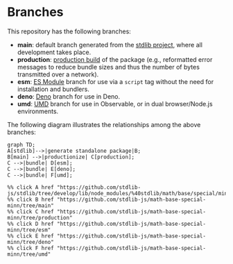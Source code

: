 <!--

@license Apache-2.0

Copyright (c) 2022 The Stdlib Authors.

Licensed under the Apache License, Version 2.0 (the "License");
you may not use this file except in compliance with the License.
You may obtain a copy of the License at

    http://www.apache.org/licenses/LICENSE-2.0

Unless required by applicable law or agreed to in writing, software
distributed under the License is distributed on an "AS IS" BASIS,
WITHOUT WARRANTIES OR CONDITIONS OF ANY KIND, either express or implied.
See the License for the specific language governing permissions and
limitations under the License.

-->

# Branches

This repository has the following branches:

-   **main**: default branch generated from the [stdlib project][stdlib-url], where all development takes place.
-   **production**: [production build][production-url] of the package (e.g., reformatted error messages to reduce bundle sizes and thus the number of bytes transmitted over a network).
-   **esm**: [ES Module][esm-url] branch for use via a `script` tag without the need for installation and bundlers.
-   **deno**: [Deno][deno-url] branch for use in Deno.
-   **umd**: [UMD][umd-url] branch for use in Observable, or in dual browser/Node.js environments.

The following diagram illustrates the relationships among the above branches:

```mermaid
graph TD;
A[stdlib]-->|generate standalone package|B;
B[main] -->|productionize| C[production];
C -->|bundle| D[esm];
C -->|bundle| E[deno];
C -->|bundle| F[umd];

%% click A href "https://github.com/stdlib-js/stdlib/tree/develop/lib/node_modules/%40stdlib/math/base/special/minn"
%% click B href "https://github.com/stdlib-js/math-base-special-minn/tree/main"
%% click C href "https://github.com/stdlib-js/math-base-special-minn/tree/production"
%% click D href "https://github.com/stdlib-js/math-base-special-minn/tree/esm"
%% click E href "https://github.com/stdlib-js/math-base-special-minn/tree/deno"
%% click F href "https://github.com/stdlib-js/math-base-special-minn/tree/umd"
```

[stdlib-url]: https://github.com/stdlib-js/stdlib/tree/develop/lib/node_modules/%40stdlib/math/base/special/minn
[production-url]: https://github.com/stdlib-js/math-base-special-minn/tree/production
[deno-url]: https://github.com/stdlib-js/math-base-special-minn/tree/deno
[umd-url]: https://github.com/stdlib-js/math-base-special-minn/tree/umd
[esm-url]: https://github.com/stdlib-js/math-base-special-minn/tree/esm